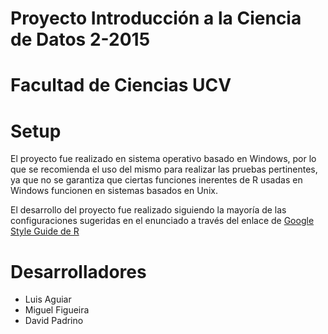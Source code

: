 # Proyecto Introducción a la Ciencia de Datos 2-2015
# Facultad de Ciencias UCV

# Setup
El proyecto fue realizado en sistema operativo basado en Windows, por lo que se recomienda el uso del mismo para realizar las pruebas pertinentes, ya que no se garantiza que ciertas funciones inerentes de R usadas en Windows funcionen en sistemas basados en Unix.

El desarrollo del proyecto fue realizado siguiendo la mayoría de las configuraciones sugeridas en el enunciado a través del enlace de [Google Style Guide de R](https://google.github.io/styleguide/Rguide.xml)


# Desarrolladores

- Luis Aguiar
- Miguel Figueira
- David Padrino
